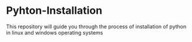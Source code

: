 # Pyhton-Installation
This repository will guide you through the process of installation of python in linux and windows operating systems
